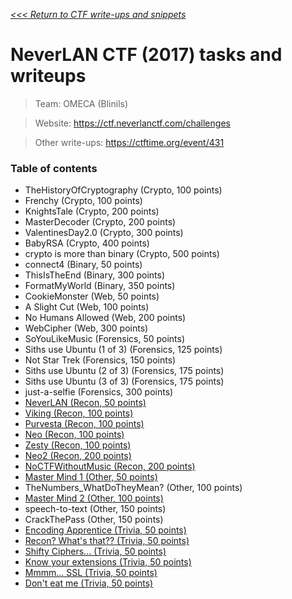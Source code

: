 _[<<< Return to CTF write-ups and snippets](https://github.com/nbrisset/CTF)_

# NeverLAN CTF (2017) tasks and writeups

> Team: OMECA (Blinils)

> Website: https://ctf.neverlanctf.com/challenges

> Other write-ups: https://ctftime.org/event/431

### Table of contents

* TheHistoryOfCryptography (Crypto, 100 points)
* Frenchy (Crypto, 100 points)
* KnightsTale (Crypto, 200 points)
* MasterDecoder (Crypto, 200 points)
* ValentinesDay2.0 (Crypto, 300 points)
* BabyRSA (Crypto, 400 points)
* crypto is more than binary (Crypto, 500 points)
* connect4 (Binary, 50 points)
* ThisIsTheEnd (Binary, 300 points)
* FormatMyWorld (Binary, 350 points)
* CookieMonster (Web, 50 points)
* A Slight Cut (Web, 100 points)
* No Humans Allowed (Web, 200 points)
* WebCipher (Web, 300 points)
* SoYouLikeMusic (Forensics, 50 points)
* Siths use Ubuntu (1 of 3) (Forensics, 125 points)
* Not Star Trek (Forensics, 150 points)
* Siths use Ubuntu (2 of 3) (Forensics, 175 points)
* Siths use Ubuntu (3 of 3) (Forensics, 175 points)
* just-a-selfie (Forensics, 300 points)
* [NeverLAN (Recon, 50 points)](challenges/recon)
* [Viking (Recon, 100 points)](challenges/recon)
* [Purvesta (Recon, 100 points)](challenges/recon)
* [Neo (Recon, 100 points)](challenges/recon)
* [Zesty (Recon, 100 points)](challenges/recon)
* [Neo2 (Recon, 200 points)](challenges/recon)
* [NoCTFWithoutMusic (Recon, 200 points)](challenges/recon)
* [Master Mind 1 (Other, 50 points)](challenges/mastermind)
* TheNumbers_WhatDoTheyMean? (Other, 100 points)
* [Master Mind 2 (Other, 100 points)](challenges/mastermind)
* speech-to-text (Other, 150 points)
* CrackThePass (Other, 150 points)
* [Encoding Apprentice (Trivia, 50 points)](challenges/trivia)
* [Recon? What's that?? (Trivia, 50 points)](challenges/trivia)
* [Shifty Ciphers... (Trivia, 50 points)](challenges/trivia)
* [Know your extensions (Trivia, 50 points)](challenges/trivia)
* [Mmmm... SSL (Trivia, 50 points)](challenges/trivia)
* [Don't eat me (Trivia, 50 points)](challenges/trivia)
